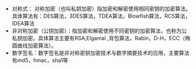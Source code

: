* 对称式： 对称加密（也叫私钥加密）指加密和解密使用相同密钥的加密算法。具体算法有：DES算法，3DES算法，TDEA算法，Blowfish算法，RC5算法，IDEA算法  
* 非对称加密（公钥加密）：指加密和解密使用不同密钥的加密算法，也称为公私钥加密。具体算法主要有RSA,Elgamal
,背包算法，Rabin，D-H，ECC（椭圆曲线加密算法）。  
* 数字签名：数字签名是非对称密钥加密技术与数字摘要技术的应用，主要算法有md5，hmac，sha1等